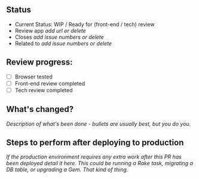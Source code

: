 ## Status

- Current Status: WIP / Ready for (front-end / tech) review
- Review app _add url or delete_
- Closes _add issue numbers or delete_
- Related to _add issue numbers or delete_

## Review progress:

- [ ] Browser tested
- [ ] Front-end review completed
- [ ] Tech review completed

## What's changed?

_Description of what's been done - bullets are usually best, but you do you._

## Steps to perform after deploying to production

_If the production environment requires any extra work after this PR has been deployed detail it here. This could be running a Rake task, migrating a DB table, or upgrading a Gem. That kind of thing._
